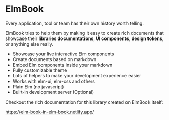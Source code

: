 # ElmBook

Every application, tool or team has their own history worth telling.

ElmBook tries to help them by making it easy to create rich documents that showcase their **libraries documentations**, **UI components**, **design tokens**, or anything else really.

- Showcase your live interactive Elm components
- Create documents based on markdown
- Embed Elm components inside your markdown
- Fully customizable theme
- Lots of helpers to make your development experience easier
- Works with elm-ui, elm-css and others
- Plain Elm (no javascript)
- Built-in development server (Optional)

Checkout the rich documentation for this library created on ElmBook itself:

https://elm-book-in-elm-book.netlify.app/
